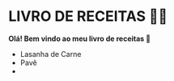 # LIVRO DE RECEITAS :woman_cook:

**Olá! Bem vindo ao meu livro de receitas :book:**

- Lasanha de Carne
- Pavê
- 